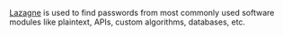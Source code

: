 [Lazagne](https://github.com/AlessandroZ/LaZagne) is used to find passwords from most commonly used software modules like plaintext, APIs, custom algorithms, databases, etc.
